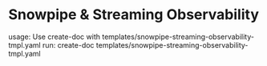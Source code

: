 # Snowpipe & Streaming Observability

usage: Use create-doc with templates/snowpipe-streaming-observability-tmpl.yaml
run: create-doc templates/snowpipe-streaming-observability-tmpl.yaml
